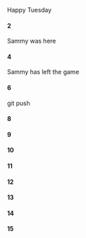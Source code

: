 Happy Tuesday
#### 2
Sammy was here
#### 4
Sammy has left the game
#### 6
git push 
#### 8
#### 9
#### 10
#### 11
#### 12
#### 13
#### 14
#### 15
